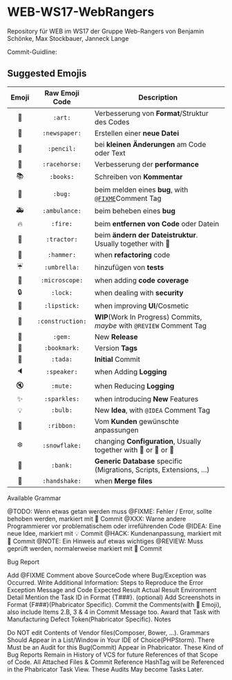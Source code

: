 ﻿# WEB-WS17-WebRangers
Repository für WEB im WS17 der Gruppe Web-Rangers von Benjamin Schönke, Max Stockbauer, Janneck Lange

Commit-Guidline:
## Suggested Emojis

| Emoji | Raw Emoji Code | Description |
|:---:|:---:|---|
| :art: | `:art:` | Verbesserung von **Format**/Struktur des Codes |
| :newspaper: | `:newspaper:` | Erstellen einer **neue Datei** |
| :pencil: | `:pencil:` | bei **kleinen Änderungen** am Code oder Text |
| :racehorse: | `:racehorse:` | Verbesserung der **performance** |
| :books: | `:books:` | Schreiben von **Kommentar** |
| :bug: | `:bug:` | beim melden eines **bug**, with [`@FIXME`](https://github.com/slashsBin/styleguide-todo-grammar#bug-report)Comment Tag |
| :ambulance: | `:ambulance:` | beim beheben eines **bug** |
| :fire: | `:fire:` | beim **entfernen von Code** oder Datein |
| :tractor: | `:tractor:` | beim **ändern der Dateistruktur**. Usually together with :art: |
| :hammer: | `:hammer:` | when **refactoring** code |
| :umbrella: | `:umbrella:` | hinzufügen von **tests** |
| :microscope: | `:microscope:` | when adding **code coverage** |
| :lock: | `:lock:` | when dealing with **security** |
| :lipstick: | `:lipstick:` | when improving **UI**/Cosmetic |
| :construction: | `:construction:` | **WIP**(Work In Progress) Commits, _maybe_ with `@REVIEW` Comment Tag |
| :gem: | `:gem:` | New **Release** |
| :bookmark: | `:bookmark:` | Version **Tags** |
| :tada: | `:tada:` | **Initial** Commit |
| :speaker: | `:speaker:` | when Adding **Logging** |
| :mute: | `:mute:` | when Reducing **Logging** |
| :sparkles: | `:sparkles:` | when introducing **New** Features |
| :bulb: | `:bulb:` | New **Idea**, with `@IDEA` Comment Tag |
| :ribbon: | `:ribbon:`| Vom **Kunden** gewünschte anpassungen |
| :snowflake: | `:snowflake:` | changing **Configuration**, Usually together with :penguin: or :ribbon: or :rocket: |
| :bank: | `:bank:` | **Generic Database** specific (Migrations, Scripts, Extensions, ...) |
| :handshake: | `:handshake:` | when **Merge files** |


Available Grammar

@TODO: Wenn etwas getan werden muss
@FIXME: Fehler / Error, sollte behoben werden, markiert mit 🐛 Commit
@XXX: Warne andere Programmierer vor problematischem oder irreführenden Code
@IDEA: Eine neue Idee, markiert mit 💡 Commit
@HACK: Kundenanpassung, markiert mit 🎀 Commit
@NOTE: Ein Hinweis auf etwas wichtiges
@REVIEW: Muss geprüft werden, normalerweise markiert mit 🚧 Commit

Bug Report

Add @FIXME Comment above SourceCode where Bug/Exception was Occurred.
Write Additional Information:
Steps to Reproduce the Error
Exception Message and Code
Expected Result
Actual Result
Environment Detail
Mention the Task ID in Format {T###}.
(optional) Add Screenshots in Format {F###}(Phabricator Specific).
Commit the Comments(with 🐛 Emoji), also include Items 2.B, 3 & 4 in Commit Message too.
Award that Task with Manufacturing Defect Token(Phabricator Specific).
Notes

Do NOT edit Contents of Vendor files(Composer, Bower, ...).
Grammars Should Appear in a List/Window in Your IDE of Choice(PHPStorm).
There Must be an Audit for this Bug(Commit) Appear in Phabricator.
These Kind of Bug Reports Remain in History of VCS for future References of that Scope of Code.
All Attached Files & Commit Reference HashTag will be Referenced in the Phabricator Task View.
These Audits May become Tasks Later.
